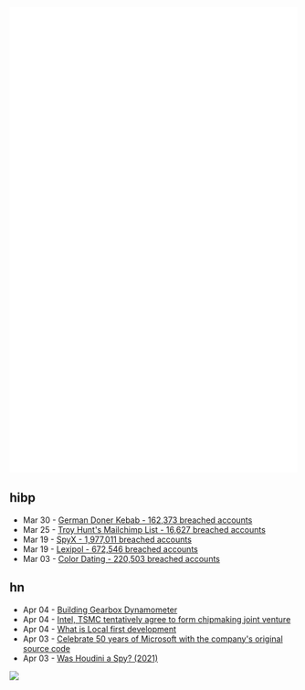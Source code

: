 ![Metrics](https://raw.githubusercontent.com/phixion/phixion/master/metrics.svg)

## hibp

<!--
for https://github.com/phixion/phixion/blob/main/.github/workflows/feeds.yml
-->
<!--START_SECTION:haveibeenpwnd-->
- Mar 30 - [German Doner Kebab - 162,373 breached accounts](https://haveibeenpwned.com/PwnedWebsites#GermanDonerKebab)
- Mar 25 - [Troy Hunt's Mailchimp List - 16,627 breached accounts](https://haveibeenpwned.com/PwnedWebsites#TroyHuntMailchimpList)
- Mar 19 - [SpyX - 1,977,011 breached accounts](https://haveibeenpwned.com/PwnedWebsites#SpyX)
- Mar 19 - [Lexipol - 672,546 breached accounts](https://haveibeenpwned.com/PwnedWebsites#Lexipol)
- Mar 03 - [Color Dating - 220,503 breached accounts](https://haveibeenpwned.com/PwnedWebsites#ColorDating)
<!--END_SECTION:haveibeenpwnd-->

## hn

<!--
for https://github.com/phixion/phixion/blob/main/.github/workflows/feeds.yml
-->
<!--START_SECTION:hn-->
- Apr 04 - [Building Gearbox Dynamometer](https://www.thriftybuilder.dev/post/gearbox-dynamometer)
- Apr 04 - [Intel, TSMC tentatively agree to form chipmaking joint venture](https://finance.yahoo.com/news/intel-tsmc-tentatively-agree-form-185938022.html)
- Apr 04 - [What is Local first development](https://alexop.dev/posts/what-is-local-first-web-development/)
- Apr 03 - [Celebrate 50 years of Microsoft with the company's original source code](https://www.gatesnotes.com/home/home-page-topic/reader/microsoft-original-source-code)
- Apr 03 - [Was Houdini a Spy? (2021)](https://www.cia.gov/stories/story/was-houdini-a-spy/)
<!--END_SECTION:hn-->

<!--
for https://yhype.me
-->
![](https://hit.yhype.me/github/profile?user_id=13013670)
